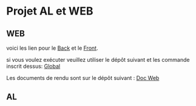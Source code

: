 # Projet AL et WEB
## WEB
voici les lien pour le [Back](https://github.com/Projet-WEB-AL/BACK) et le [Front](https://github.com/Projet-WEB-AL/FRONT).

si vous voulez exécuter veuillez utiliser le dépôt suivant et les commande inscrit dessus: [Global](https://github.com/Projet-WEB-AL/Global)

Les documents de rendu sont sur le dépôt suivant : [Doc Web](https://github.com/Projet-WEB-AL/Doc-Web)

## AL

